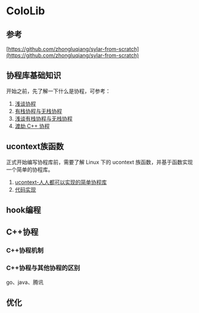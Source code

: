 # ColoLib


## 参考

[https://github.com/zhongluqiang/sylar-from-scratch](https://github.com/zhongluqiang/sylar-from-scratch)


## 协程库基础知识

开始之前，先了解一下什么是协程，可参考：<br>

1. [浅谈协程](https://jasonkayzk.github.io/2022/06/03/%E6%B5%85%E8%B0%88%E5%8D%8F%E7%A8%8B/)
2. [有栈协程与无栈协程](https://mthli.xyz/stackful-stackless/)
3. [浅谈有栈协程与无栈协程](https://zhuanlan.zhihu.com/p/347445164)
4. [渡劫 C++ 协程](https://www.bennyhuo.com/2022/03/09/cpp-coroutines-01-intro/)


## ucontext族函数

正式开始编写协程库前，需要了解 Linux 下的 ucontext 族函数，并基于函数实现一个简单的协程库。

1. [ucontext-人人都可以实现的简单协程库](https://developer.aliyun.com/article/52886)
2. [代码实现](src/uthread)


## hook编程


## C++协程


### C++协程机制


### C++协程与其他协程的区别

go、java、腾讯


## 优化
